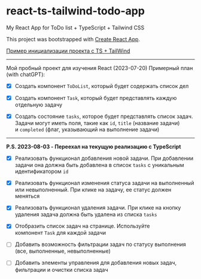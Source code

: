 # react-ts-tailwind-todo-app
My React App for ToDo list + TypeScript + Tailwind CSS

This project was bootstrapped with [Create React App](https://github.com/facebook/create-react-app).

[Пример инициализации проекта с TS + TailWind](https://dev.to/ethand91/creating-a-react-app-with-typescript-tailwind-support-18b8)

---

Мой пробный проект для изучения React (2023-07-20)
Примерный план (with chatGPT):

- [x] Создать компонент `ToDoList`, который будет содержать список дел

- [x] Создать компонент `Task`, который будет представлять каждую отдельную задачу

- [x] Создать состояние `tasks`, которое будет представлять список задач. Задачи могут иметь поля, такие как `id`, `title` (название задачи) и `completed` (флаг, указывающий на выполнение задачи)

---

**P.S. 2023-08-03 - Переехал на текущую реализацию с TypeScript**

- [x] Реализовать функционал добавления новой задачи. При добавлении задачи она должна быть добавлена в список `tasks` с уникальным идентификатором `id`

- [x] Реализовать функционал изменения статуса задачи на выполненный или невыполненный. При клике на задачу, ее статус должен меняться

- [x] Реализовать функционал удаления задачи. При клике на кнопку удаления задача должна быть удалена из списка `tasks`

- [x] Отобразить список задач на странице. Используйте компонент `Task` для каждой задачи

- [ ] Добавить возможность фильтрации задач по статусу выполнения (все, выполненные, невыполненные)

- [ ] Добавить элементы управления для добавления новых задач, фильтрации и очистки списка задач
